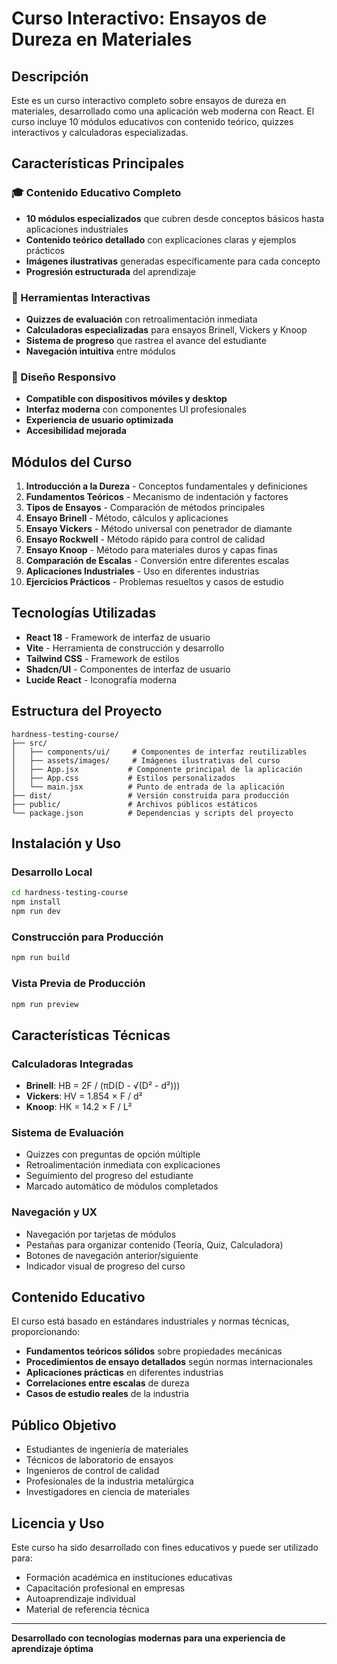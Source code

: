 # Curso Interactivo: Ensayos de Dureza en Materiales

## Descripción

Este es un curso interactivo completo sobre ensayos de dureza en materiales, desarrollado como una aplicación web moderna con React. El curso incluye 10 módulos educativos con contenido teórico, quizzes interactivos y calculadoras especializadas.

## Características Principales

### 🎓 Contenido Educativo Completo
- **10 módulos especializados** que cubren desde conceptos básicos hasta aplicaciones industriales
- **Contenido teórico detallado** con explicaciones claras y ejemplos prácticos
- **Imágenes ilustrativas** generadas específicamente para cada concepto
- **Progresión estructurada** del aprendizaje

### 🧮 Herramientas Interactivas
- **Quizzes de evaluación** con retroalimentación inmediata
- **Calculadoras especializadas** para ensayos Brinell, Vickers y Knoop
- **Sistema de progreso** que rastrea el avance del estudiante
- **Navegación intuitiva** entre módulos

### 📱 Diseño Responsivo
- **Compatible con dispositivos móviles y desktop**
- **Interfaz moderna** con componentes UI profesionales
- **Experiencia de usuario optimizada**
- **Accesibilidad mejorada**

## Módulos del Curso

1. **Introducción a la Dureza** - Conceptos fundamentales y definiciones
2. **Fundamentos Teóricos** - Mecanismo de indentación y factores
3. **Tipos de Ensayos** - Comparación de métodos principales
4. **Ensayo Brinell** - Método, cálculos y aplicaciones
5. **Ensayo Vickers** - Método universal con penetrador de diamante
6. **Ensayo Rockwell** - Método rápido para control de calidad
7. **Ensayo Knoop** - Método para materiales duros y capas finas
8. **Comparación de Escalas** - Conversión entre diferentes escalas
9. **Aplicaciones Industriales** - Uso en diferentes industrias
10. **Ejercicios Prácticos** - Problemas resueltos y casos de estudio

## Tecnologías Utilizadas

- **React 18** - Framework de interfaz de usuario
- **Vite** - Herramienta de construcción y desarrollo
- **Tailwind CSS** - Framework de estilos
- **Shadcn/UI** - Componentes de interfaz de usuario
- **Lucide React** - Iconografía moderna

## Estructura del Proyecto

```
hardness-testing-course/
├── src/
│   ├── components/ui/     # Componentes de interfaz reutilizables
│   ├── assets/images/     # Imágenes ilustrativas del curso
│   ├── App.jsx           # Componente principal de la aplicación
│   ├── App.css           # Estilos personalizados
│   └── main.jsx          # Punto de entrada de la aplicación
├── dist/                 # Versión construida para producción
├── public/               # Archivos públicos estáticos
└── package.json          # Dependencias y scripts del proyecto
```

## Instalación y Uso

### Desarrollo Local
```bash
cd hardness-testing-course
npm install
npm run dev
```

### Construcción para Producción
```bash
npm run build
```

### Vista Previa de Producción
```bash
npm run preview
```

## Características Técnicas

### Calculadoras Integradas
- **Brinell**: HB = 2F / (πD(D - √(D² - d²)))
- **Vickers**: HV = 1.854 × F / d²
- **Knoop**: HK = 14.2 × F / L²

### Sistema de Evaluación
- Quizzes con preguntas de opción múltiple
- Retroalimentación inmediata con explicaciones
- Seguimiento del progreso del estudiante
- Marcado automático de módulos completados

### Navegación y UX
- Navegación por tarjetas de módulos
- Pestañas para organizar contenido (Teoría, Quiz, Calculadora)
- Botones de navegación anterior/siguiente
- Indicador visual de progreso del curso

## Contenido Educativo

El curso está basado en estándares industriales y normas técnicas, proporcionando:

- **Fundamentos teóricos sólidos** sobre propiedades mecánicas
- **Procedimientos de ensayo detallados** según normas internacionales
- **Aplicaciones prácticas** en diferentes industrias
- **Correlaciones entre escalas** de dureza
- **Casos de estudio reales** de la industria

## Público Objetivo

- Estudiantes de ingeniería de materiales
- Técnicos de laboratorio de ensayos
- Ingenieros de control de calidad
- Profesionales de la industria metalúrgica
- Investigadores en ciencia de materiales

## Licencia y Uso

Este curso ha sido desarrollado con fines educativos y puede ser utilizado para:
- Formación académica en instituciones educativas
- Capacitación profesional en empresas
- Autoaprendizaje individual
- Material de referencia técnica

---

**Desarrollado con tecnologías modernas para una experiencia de aprendizaje óptima**

